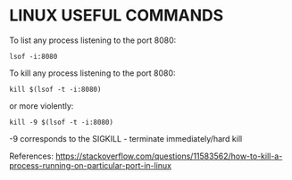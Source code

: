 # LINUX USEFUL COMMANDS

To list any process listening to the port 8080:
```console
lsof -i:8080
```

To kill any process listening to the port 8080:
```console
kill $(lsof -t -i:8080)
```
or more violently:
```console
kill -9 $(lsof -t -i:8080)
```
-9 corresponds to the SIGKILL - terminate immediately/hard kill

References:
https://stackoverflow.com/questions/11583562/how-to-kill-a-process-running-on-particular-port-in-linux

